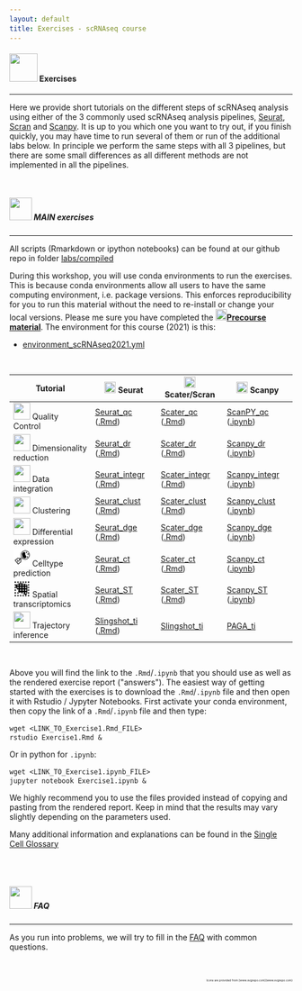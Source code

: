 ```yaml
---
layout: default
title: Exercises - scRNAseq course
---
```


#### <img border="0" src="https://www.svgrepo.com/show/6672/exercise.svg" width="50" height="50"> Exercises
***

Here we provide short tutorials on the different steps of scRNAseq analysis using either of the 3 commonly used scRNAseq analysis pipelines, [Seurat](https://satijalab.org/seurat/), [Scran](https://bioconductor.org/packages/release/bioc/html/scran.html) and [Scanpy](https://scanpy.readthedocs.io/en/stable/). It is up to you which one you want to try out, if you finish quickly, you may have time to run several of them or run of the additional labs below. In principle we perform the same steps with all 3 pipelines, but there are some small differences as all different methods are not implemented in all the pipelines.

<br/>


##### <img border="0" src="https://www.svgrepo.com/show/6672/exercise.svg" width="40" height="40"> MAIN exercises
***

All scripts (Rmarkdown or ipython notebooks) can be found at our github repo in folder [labs/compiled](https://github.com/NBISweden/workshop-scRNAseq/tree/master/labs/compiled)

During this workshop, you will use conda environments to run the exercises. This is because conda environments allow all users to have the same computing environment, i.e. package versions. This enforces reproducibility for you to run this material without the need to re-install or change your local versions. Please me sure you have completed the [<img border="0" src="https://www.svgrepo.com/show/19652/maths-class-materials-cross-of-a-pencil-and-a-ruler.svg" width="20" height="20">**Precourse material**](precourse.md). The environment for this course (2021) is this:

* [environment_scRNAseq2021.yml](https://raw.githubusercontent.com/NBISweden/workshop-scRNAseq/master/labs/environment_scRNAseq2021.yml)

<br/>

| Tutorial | <img border="0" src="https://upload.wikimedia.org/wikipedia/commons/thumb/1/1b/R_logo.svg/1448px-R_logo.svg.png" width="20" height="20"> Seurat | <img border="0" src="https://upload.wikimedia.org/wikipedia/commons/thumb/1/1b/R_logo.svg/1448px-R_logo.svg.png" width="20" height="20"> Scater/Scran | <img border="0" src="https://upload.wikimedia.org/wikipedia/commons/thumb/c/c3/Python-logo-notext.svg/1024px-Python-logo-notext.svg.png" width="20" height="20"> Scanpy |
| -------- | ---------- | ---------------- | --------------- |
| <img border="0" src="https://cdn0.iconfinder.com/data/icons/business-and-finance-4-5/68/188-512.png" width="30" height="30"> Quality Control | [Seurat_qc](labs/compiled/seurat/seurat_01_qc.md) ([.Rmd](https://raw.githubusercontent.com/NBISweden/workshop-scRNAseq/master/labs/compiled/seurat/seurat_01_qc.Rmd)) | [Scater_qc](labs/compiled/scater/scater_01_qc.md) ([.Rmd](https://raw.githubusercontent.com/NBISweden/workshop-scRNAseq/master/labs/compiled/scater/scater_01_qc.Rmd)) | [ScanPY_qc](labs/compiled/scanpy/scanpy_01_qc.html) ([.ipynb](https://raw.githubusercontent.com/NBISweden/workshop-scRNAseq/master/labs/compiled/scanpy/scanpy_01_qc.ipynb)) |
| <img border="0" src="https://static.thenounproject.com/png/1551503-200.png" width="30" height="30"> Dimensionality reduction | [Seurat_dr](labs/compiled/seurat/seurat_02_dim_reduction.md) ([.Rmd](https://raw.githubusercontent.com/NBISweden/workshop-scRNAseq/master/labs/compiled/seurat/seurat_02_dim_reduction.Rmd)) | [Scater_dr](labs/compiled/scater/scater_02_dim_reduction.md) ([.Rmd](https://raw.githubusercontent.com/NBISweden/workshop-scRNAseq/master/labs/compiled/scater/scater_02_dim_reduction.Rmd)) | [Scanpy_dr](labs/compiled/scanpy/scanpy_02_dim_reduction.html) ([.ipynb](https://raw.githubusercontent.com/NBISweden/workshop-scRNAseq/master/labs/compiled/scanpy/scanpy_02_dim_reduction.ipynb)) |
| <img border="0" src="http://s16574.pcdn.co/wp-content/uploads/2018/05/cluster-icon.png" width="30" height="30"> Data integration | [Seurat_integr](labs/compiled/seurat/seurat_03_integration.md) ([.Rmd](https://raw.githubusercontent.com/NBISweden/workshop-scRNAseq/master/labs/compiled/seurat/seurat_03_integration.Rmd)) | [Scater_integr](labs/compiled/scater/scater_03_integration.md) ([.Rmd](https://raw.githubusercontent.com/NBISweden/workshop-scRNAseq/master/labs/compiled/scater/scater_03_integration.Rmd)) | [Scanpy_integr](labs/compiled/scanpy/scanpy_03_integration.html) ([.ipynb](https://raw.githubusercontent.com/NBISweden/workshop-scRNAseq/master/labs/compiled/scanpy/scanpy_03_integration.ipynb)) |
| <img border="0" src="https://cdn0.iconfinder.com/data/icons/network-analysis-7/64/cluster-positive-negative-group-collection-512.png" width="30" height="30"> Clustering | [Seurat_clust](labs/compiled/seurat/seurat_04_clustering.html) ([.Rmd](https://raw.githubusercontent.com/NBISweden/workshop-scRNAseq/master/labs/compiled/seurat/seurat_04_clustering.Rmd)) | [Scater_clust](labs/compiled/scater/scater_04_clustering.html) ([.Rmd](https://raw.githubusercontent.com/NBISweden/workshop-scRNAseq/master/labs/compiled/scater/scater_04_clustering.Rmd)) | [Scanpy_clust](labs/compiled/scanpy/scanpy_04_clustering.html) ([.ipynb](https://raw.githubusercontent.com/NBISweden/workshop-scRNAseq/master/labs/compiled/scanpy/scanpy_04_clustering.ipynb)) |
| <img border="0" src="https://static.thenounproject.com/png/1517975-200.png" width="30" height="30"> Differential expression | [Seurat_dge](labs/compiled/seurat/seurat_05_dge.html) ([.Rmd](https://raw.githubusercontent.com/NBISweden/workshop-scRNAseq/master/labs/compiled/seurat/seurat_05_dge.Rmd)) | [Scater_dge](labs/compiled/scater/scater_05_dge.html) ([.Rmd](https://raw.githubusercontent.com/NBISweden/workshop-scRNAseq/master/labs/compiled/scater/scater_05_dge.Rmd)) | [Scanpy_dge](labs/compiled/scanpy/scanpy_05_dge.html) ([.ipynb](https://raw.githubusercontent.com/NBISweden/workshop-scRNAseq/master/labs/compiled/scanpy/scanpy_05_dge.ipynb)) |
| <img border="0" src="files/icon_celltype.png" width="30" height="30"> Celltype prediction | [Seurat_ct](labs/compiled/seurat/seurat_06_celltype.html) ([.Rmd](https://raw.githubusercontent.com/NBISweden/workshop-scRNAseq/master/labs/compiled/seurat/seurat_06_celltype.Rmd)) | [Scater_ct](labs/compiled/scater/scater_06_celltype.html) ([.Rmd](https://raw.githubusercontent.com/NBISweden/workshop-scRNAseq/master/labs/compiled/scater/scater_06_celltype.Rmd)) | [Scanpy_ct](labs/compiled/scanpy/scanpy_06_celltype.html) ([.ipynb](https://raw.githubusercontent.com/NBISweden/workshop-scRNAseq/master/labs/compiled/scanpy/scanpy_06_celltype.ipynb)) |
| <img border="0" src="files/ST_icon.png" width="30" height="30"> Spatial transcriptomics | [Seurat_ST](labs/compiled/seurat/seurat_07_spatial.html) ([.Rmd](https://raw.githubusercontent.com/NBISweden/workshop-scRNAseq/master/labs/compiled/seurat/seurat_07_spatial.Rmd)) | [Scater_ST](labs/compiled/scater/scater_07_spatial.html) ([.Rmd](https://raw.githubusercontent.com/NBISweden/workshop-scRNAseq/master/labs/compiled/scater/scater_07_spatial.Rmd)) | [Scanpy_ST](labs/compiled/scanpy/scanpy_07_spatial.html) ([.ipynb](https://raw.githubusercontent.com/NBISweden/workshop-scRNAseq/master/labs/compiled/scanpy/scanpy_07_spatail.ipynb)) |
| <img border="0" src="https://cdn2.vectorstock.com/i/1000x1000/49/51/route-location-icon-vector-16394951.jpg" width="30" height="30"> Trajectory inference | [Slingshot_ti](labs/compiled/slingshot/slingshot.html) ([.Rmd](https://raw.githubusercontent.com/NBISweden/workshop-scRNAseq/master/labs/compiled/slingshot/slingshot.Rmd)) | [Slingshot_ti](labs/compiled/slingshot/slingshot.html) | [PAGA_ti](https://scanpy-tutorials.readthedocs.io/en/latest/paga-paul15.html) |

<br/>

Above you will find the link to the `.Rmd`/`.ipynb` that you should use as well as the rendered exercise report ("answers"). The easiest way of getting started with the exercises is to download the `.Rmd`/`.ipynb` file and then open it with Rstudio / Jypyter Notebooks. First activate your conda environment, then copy the link of a `.Rmd`/`.ipynb` file and then type:

```
wget <LINK_TO_Exercise1.Rmd_FILE>
rstudio Exercise1.Rmd &
```

Or in python for `.ipynb`:

```
wget <LINK_TO_Exercise1.ipynb_FILE>
jupyter notebook Exercise1.ipynb &
```

We highly recommend you to use the files provided instead of copying and pasting from the rendered report. Keep in mind that the results may vary slightly depending on the parameters used.

Many additional information and explanations can be found in the [Single Cell Glossary](https://nbisweden.github.io/single-cell-pbl/glossary_of_terms_single_cell.html)

<br/>

<br/>

##### <img border="0" src="https://www.svgrepo.com/show/83019/faq-button.svg" width="40" height="40"> FAQ
***

As you run into problems, we will try to fill in the [FAQ](labs/FAQ) with common questions.

<br/>

<br/>

<div style="text-align: right; font-size: 5px"> Icons are provided from [www.svgrepo.com](www.svgrepo.com) </div>
